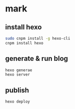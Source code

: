 # mark

## install hexo

```bash
sudo cnpm install -g hexo-cli
cnpm install hexo
```

## generate & run blog

```bash
hexo generae
hexo server
```

## publish

```bash
hexo deploy
```
